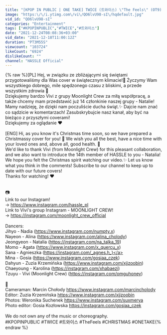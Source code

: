 ```yaml
---
title: "[KPOP IN PUBLIC | ONE TAKE] TWICE (트와이스) \"The Feels\" (OT9) | Dance Cover by HASSLE X MOONLIGHT CREW"
image: "https:\/\/i.ytimg.com\/vi\/QO6lvU98-sI\/hqdefault.jpg"
vid_id: "QO6lvU98-sI"
categories: "Entertainment"
tags: ["#KPOPINPUBLIC","#TWICE","#트와이스"]
date: "2021-12-24T08:08:36+03:00"
vid_date: "2021-12-18T11:00:12Z"
duration: "PT3M55S"
viewcount: "103724"
likeCount: "6924"
dislikeCount: ""
channel: "HASSLE Official"
---
```

{% raw %}[PL] Hej, w związku ze zbliżającymi się świętami przygotowaliśmy dla Was cover w świątecznym klimacie!🎄 Życzymy Wam wszystkiego dobrego, mile spędzonego czasu z bliskimi, a przede wszystkim zdrowia 🥰<br /> Dziękujemy bardzo Vivi z grupy Moonlight Crew za miłą współpracę, a także chcemy mam przedstawić już 14 członkinie naszej grupy - Natalie! <br />Mamy nadzieję, że dzięki nam poczuliście ducha świąt.✨ Dajcie nam znać co sądzicie w komentarzach! Zasubskrybujcie nasz kanał, aby być na bieżąco z przyszłymi coverami! <br /> Dziękujemy za oglądanie ❤️  <br /><br />[ENG] Hi, as you know it's Christmas time soon, so we have prepared a Christmassy cover for you! 🎄 We wish you all the best, have a nice time with your loved ones and, above all, good health. 🥰<br />We'd like to thank Vivi (from Moonlight Crew) for this pleasant collaboration, and we also want to introduce the 14th member of HASSLE to you - Natalia!<br /> We hope you felt the Christmas spirit watching our video.✨ Let us know what you think in the comments!  Subscribe to our channel to keep up to date with our future covers!<br /> Thanks for watching! ❤️<br /><br /><br />📷 <br />Link to our Instagram! <br />→ <a rel="nofollow" target="blank" href="https://www.instagram.com/hassle_pl">https://www.instagram.com/hassle_pl</a><br />Link to Vivi's group Instagram - MOONLIGHT CREW!<br />→ <a rel="nofollow" target="blank" href="https://instagram.com/moonlight_crew_official">https://instagram.com/moonlight_crew_official</a><br /><br />Dancers:<br />Jihyo - Nadia (<a rel="nofollow" target="blank" href="https://www.instagram.com/numpty.x)">https://www.instagram.com/numpty.x)</a><br />Nayeon - Alina (<a rel="nofollow" target="blank" href="https://www.instagram.com/alina_cholody)">https://www.instagram.com/alina_cholody)</a><br />Jeongyeon - Natalia (<a rel="nofollow" target="blank" href="https://instagram.com/na_talka_19)">https://instagram.com/na_talka_19)</a><br />Momo - Agata (<a rel="nofollow" target="blank" href="https://www.instagram.com/x_quercu_x)">https://www.instagram.com/x_quercu_x)</a><br />Sana - Agnieszka (<a rel="nofollow" target="blank" href="https://instagram.com/_agnes.h_)">https://instagram.com/_agnes.h_)</a><br />Mina - Gosia (<a rel="nofollow" target="blank" href="https://www.instagram.com/gosiaa_czek)">https://www.instagram.com/gosiaa_czek)</a><br />Dahyun - Zuzia Krzemińska (<a rel="nofollow" target="blank" href="https://www.instagram.com/xjjzoobin)">https://www.instagram.com/xjjzoobin)</a><br />Chaeyoung - Karolina (<a rel="nofollow" target="blank" href="https://instagram.com/xhabaezi)">https://instagram.com/xhabaezi)</a><br />Tzuyu - Vivi (Moonlight Crew) (<a rel="nofollow" target="blank" href="https://instagram.com/omguhoney)">https://instagram.com/omguhoney)</a><br /><br />🎥 <br />Cameraman: Marcin Chołody <a rel="nofollow" target="blank" href="https://www.instagram.com/marcincholody">https://www.instagram.com/marcincholody</a><br />Editor: Zuzia Krzemińska <a rel="nofollow" target="blank" href="https://www.instagram.com/xjjzoobin">https://www.instagram.com/xjjzoobin</a><br />Photos: Weronika Suchenek <a rel="nofollow" target="blank" href="https://www.instagram.com/suxmerya">https://www.instagram.com/suxmerya</a><br />Photo editor: Gosia Kozłowska <a rel="nofollow" target="blank" href="https://instagram.com/gosiaa_czek">https://instagram.com/gosiaa_czek</a><br /><br />We do not own any of the music or choreography.<br />#KPOPINPUBLIC #TWICE #트와이스 #TheFeels #CHRISTMAS #ONETAKE{% endraw %}
